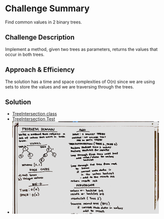# Challenge Summary
Find common values in 2 binary trees.

## Challenge Description
Implement a method, given two trees as parameters, returns the values that occur in both trees.
## Approach & Efficiency
The solution has a time and space complexities of O(n) since we are using sets to store the values and we are traversing through the trees.
## Solution
* [TreeIntersection class](./src/main/java/treeintersection/TreeIntersection.java)
* [TreeIntersection Test](./src/test/java/treeintersection/TreeIntersectionTest.java)
* ![alt tree intersection](../../challenges-401/assets/tree_intersection.jpg)
